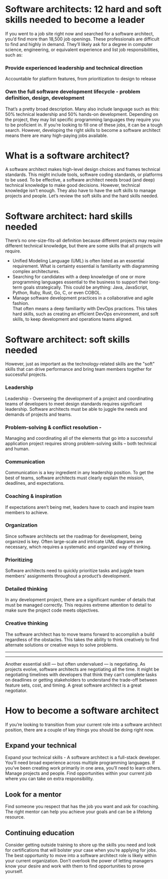 # Software architects: 12 hard and soft skills needed to become a leader

If you went to a job site right now and searched for a software architect, you’d find more than 18,500
job openings. These professionals are difficult to find and highly in demand.
They’ll likely ask for a degree in computer science, engineering, or equivalent
experience and list job responsibilities, such as:

### Provide experienced leadership and technical direction

Accountable for platform features, from prioritization to design to release

### Own the full software development lifecycle - problem definition, design, development

That’s a pretty broad description.
Many also include language such as this: 50% technical leadership and 50% hands-on development.
Depending on the project, they may list specific programming languages they require you to be proficient in.
If you’re looking to fill one of these jobs, it can be a tough search.
However, developing the right skills to become a software architect means there are many high-paying jobs available.

# What is a software architect?

A software architect makes high-level design choices and frames technical standards.
This might include tools, software coding standards, or platforms to be used.
To be effective, a software architect needs broad (and deep) technical knowledge to make good decisions.
However, technical knowledge isn’t enough.
They also have to have the soft skills to manage projects and people.
Let’s review the soft skills and the hard skills needed.

# Software architect:  hard skills needed

There’s no one-size-fits-all definition because different projects may require different technical knowledge, but there
are some skills that all projects will require.

- Unified Modeling Language (UML) is often listed as an essential requirement.
  What is certainty essential is familiarity with diagramming complex architectures.
- Searching for candidates with a deep knowledge of one or more programming languages essential to the business to
  support their long-term goals strategically.
  This could be anything: Java, JavaScript, Python, Ruby, Rust, Go, C, or even COBOL.
- Manage software development practices in a collaborative and agile fashion.  
  That often means a deep familiarity with DevOps practices.
  This takes hard skills, such as creating an efficient DevOps environment, and soft skills, to keep development and
  operations teams aligned.

# Software architect:  soft skills needed

However, just as important as the technology-related skills are the "soft" skills that can drive performance and bring
team members together for successful projects.

### Leadership

Leadership - Overseeing the development of a project and coordinating teams of developers to meet design standards
requires significant leadership.
Software architects must be able to juggle the needs and demands of projects and teams.

### Problem-solving & conflict resolution -

Managing and coordinating all of the elements that go into a successful application project requires strong
problem-solving skills – both technical and human.

### Communication

Communication is a key ingredient in any leadership position.
To get the best of teams, software architects must clearly explain the mission, deadlines, and expectations.

### Coaching & inspiration

If expectations aren’t being met, leaders have to coach and inspire team members to achieve.

### Organization

Since software architects set the roadmap for development, being organized is key.
Often large-scale and intricate UML diagrams are necessary, which requires a systematic and organized way of thinking.

### Prioritizing

Software architects need to quickly prioritize tasks and juggle team members' assignments throughout a product’s
development.

### Detailed thinking

In any development project, there are a significant number of details that must be managed correctly.
This requires extreme attention to detail to make sure the project code meets objectives.

### Creative thinking

The software architect has to move teams forward to accomplish a build regardless of the obstacles.
This takes the ability to think creatively to find alternate solutions or creative ways to solve problems.
_________________________________
---


Another essential skill — but often undervalued — is negotiating.
As projects evolve, software architects are negotiating all the time.
It might be negotiating timelines with developers that think they can’t complete tasks on deadlines or getting
stakeholders to understand the trade-off between feature sets, cost, and timing.
A great software architect is a great negotiator.

# How to become a software architect

If you’re looking to transition from your current role into a software architect position, there are a couple of key
things you should be doing right now.

## Expand your technical

Expand your technical skills - A software architect is a full-stack developer. You’ll need broad experience across
multiple programming languages. If you’ve been creating work primarily in one area, you’ll need to learn others.
Manage projects and people. Find opportunities within your current job where you can take on extra responsibility.

## Look for a mentor

Find someone you respect that has the job you want and ask for coaching. The right mentor can help you achieve your
goals and can be a lifelong resource.

## Continuing education

Consider getting outside training to shore up the skills you need and look for certifications that will bolster your
case when you’re applying for jobs.
The best opportunity to move into a software architect role is likely within your current organization. Don’t overlook
the power of letting managers know your desire and work with them to find opportunities to prove yourself.

